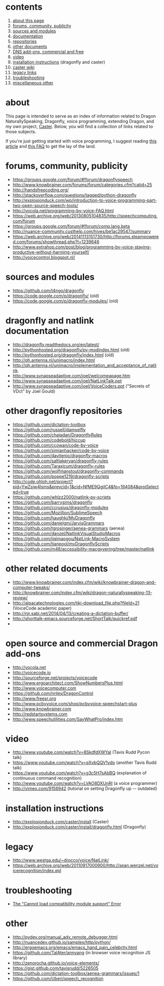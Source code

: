 # contents

1. [about this page](#about)
2. [forums, community, publicity](#forums-community-publicity) 
2. [sources and modules](#sources-and-modules) 
3. [documentation](#dragonfly-and-natlink-documentation) 
4. [repositories](#other-dragonfly-repositories) 
5. [other documents](#other-related-documents)
6. [DNS add-ons, commercial and free](#open-source-and-commercial-dragon-add-ons)
7. [video](#video)
8. [installation instructions](#installation-instructions) (dragonfly and caster)
9. [caster wiki](https://github.com/synkarius/caster/wiki)
9. [legacy links](#legacy)
10. [troubleshooting](#troubleshooting)
11. [miscellaneous other](#other)

# about
This page is intended to serve as an index of information related to Dragon NaturallySpeaking, Dragonfly, voice programming, extending Dragon, and my own project, [Caster](https://github.com/synkarius/caster). Below, you will find a collection of links related to those subjects.

If you're just getting started with voice programming, I suggest reading [this article](http://explosionduck.com/wp/introduction-to-voice-programming-part-two-open-source-speech-tools/) and [this FAQ](http://vocola.net/programming-by-voice-FAQ.html) to get the lay of the land.

# forums, community, publicity

* https://groups.google.com/forum/#!forum/dragonflyspeech
* http://www.knowbrainer.com/forums/forum/categories.cfm?catid=25
* http://handsfreecoding.org/
* http://stackoverflow.com/questions/tagged/python-dragonfly
* http://explosionduck.com/wp/introduction-to-voice-programming-part-two-open-source-speech-tools/
* http://vocola.net/programming-by-voice-FAQ.html
* https://web.archive.org/web/20130805104835/http://speechcomputing.com/forum
* https://groups.google.com/forum/#!forum/comp.lang.beta
* http://nuance-community.custhelp.com/hives/be1ac29547/summary
* https://web.archive.org/web/20141113151730/http://forums.steampowered.com/forums/showthread.php?t=1239646
* http://www.extrahop.com/post/blog/programming-by-voice-staying-productive-without-harming-yourself/
* http://voicecontrol.blogspot.nl/

# sources and modules

* https://github.com/t4ngo/dragonfly
* https://code.google.com/p/dragonfly/ (old)
* https://code.google.com/p/dragonfly-modules/ (old)

# dragonfly and natlink documentation

* http://dragonfly.readthedocs.org/en/latest/
* http://pythonhosted.org/dragonfly/py-modindex.html (old)
* http://pythonhosted.org/dragonfly/index.html (old)
* http://qh.antenna.nl/unimacro/index.html
* http://qh.antenna.nl/unimacro/implementation_and_acceptance_of_natlink.
* http://www.synapseadaptive.com/joel/welcomeapage.htm
* http://www.synapseadaptive.com/joel/NatLinkTalk.ppt
* http://www.synapseadaptive.com/joel/VoiceCoders.ppt ("Secrets of VDct" by Joel Gould)

# other dragonfly repositories

* https://github.com/dictation-toolbox
* https://github.com/russell/damselfly
* https://github.com/chajadan/DragonflyRules
* https://github.com/codebold/hiccup
* https://github.com/ccowan/code-by-voice
* https://github.com/simianhacker/code-by-voice
* https://github.com/davitenio/dragonfly-macros
* https://github.com/saltlakeryan/dragonfly-rules
* https://github.com/Taraxicum/dragonfly-rules
* https://github.com/wolfmanstout/dragonfly-commands
* https://github.com/poppe1219/dragonfly-scripts
* http://code.ohloh.net/project?pid=YwZsjw4lsms&prevcid=1&cid=NfME9QgiIC4&fp=194084&projSelected=true
* https://github.com/whIzz2000/natlink-py-scripts
* https://github.com/barrysims/dragonfly
* https://github.com/ccrusius/dragonfly-modules
* https://github.com/Mozillion/SublimeSpeech
* https://github.com/haughki/MyDragonfly
* https://github.com/danielgm/JarvisGrammars
* https://github.com/tgrosinger/aenea-grammars (aenea)
* https://github.com/danzel/NatlinkVisualStudioMacros
* https://github.com/jiqimaogou/NatLink-MacroSystem
* https://github.com/tjanpool/myDragonflyScripts
* https://github.com/m48/accessibility-macgyvering/tree/master/natlink

# other related documents

* http://www.knowbrainer.com/index.cfm/wiki/knowbrainer-dragon-and-computer-tweaks/
* http://knowbrainer.com/index.cfm/wiki/dragon-naturallyspeaking-13-review/
* http://alpacatechnologies.com/tiki-download_file.php?fileId=21 (VoiceCode academic paper)
* http://njr.sabi.net/2014/04/13/creating-a-dictation-buffer/
* http://shorttalk-emacs.sourceforge.net/ShortTalk/quickref.pdf
* 

# open source and commercial Dragon add-ons

* http://vocola.net
* http://voicecode.io
* http://sourceforge.net/projects/voicecode
* http://www.ergoarchitect.com/ShowNumbersPlus.html
* http://www.voicecomputer.com
* https://github.com/nriley/DragonControl
* http://www.freesr.org
* http://www.pcbyvoice.com/shop/pcbyvoice-speechstart-plus
* http://www.knowbrainer.com
* http://redstartsystems.com
* http://www.speechutilities.com/SayWhatPro/index.htm

# video

* http://www.youtube.com/watch?v=8SkdfdXWYaI (Tavis Rudd Pycon talk)
* https://www.youtube.com/watch?v=qXvbQQV1ydo (another Tavis Rudd talk)
* https://www.youtube.com/watch?v=g3c5H7sAbBQ (explanation of continuous command recognition)
* http://www.youtube.com/watch?v=LVAO8DXUnRI (a voice programmer)
* http://vimeo.com/9156942 (tutorial on setting Dragonfly up -- outdated)

# installation instructions

* http://explosionduck.com/caster/install (Caster)
* http://explosionduck.com/caster/install/dragonfly.html (Dragonfly)

# legacy

* http://www.westga.edu/~drocco/voice/NatLink/
* https://web.archive.org/web/20110917000900/http://sean.wenzel.net/voicerecognition/index.epl

# troubleshooting

* [The "Cannot load compatibility module support" Error](https://github.com/simianhacker/code-by-voice/issues/2)

# other

* http://pydev.org/manual_adv_remote_debugger.html
* http://nuancedev.github.io/samples/http/python/
* http://ergoemacs.org/emacs/emacs_hand_pain_celebrity.html
* https://github.com/TalAter/annyang (in browser voice recognition JS library)
* http://zenorocha.github.io/voice-elements/
* https://gist.github.com/tavisrudd/5226505
* https://github.com/dictation-toolbox/aenea-grammars/issues/1
* https://github.com/Uberi/speech_recognition
